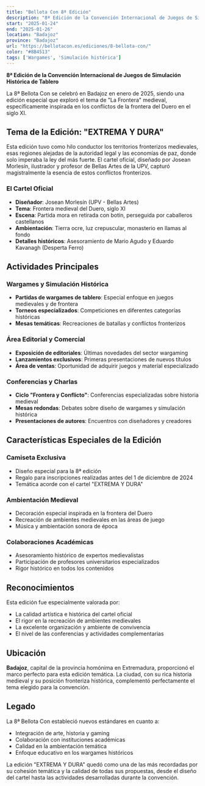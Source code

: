 ```yaml
---
title: "Bellota Con 8ª Edición"
description: "8ª Edición de la Convención Internacional de Juegos de Simulación Histórica de Tablero. Con el tema 'EXTREMA Y DURA' inspirado en la frontera medieval del Duero, esta edición destacó por su cartel diseñado por Josean Morlesín que capturó la esencia de los conflictos fronterizos medievales."
start: "2025-01-24"
end: "2025-01-26"
location: "Badajoz"
province: "Badajoz"
url: "https://bellotacon.es/ediciones/8-bellota-con/"
color: "#8B4513"
tags: ['Wargames', 'Simulación histórica']
---
```


**8ª Edición de la Convención Internacional de Juegos de Simulación Histórica de Tablero**

La 8ª Bellota Con se celebró en Badajoz en enero de 2025, siendo una edición especial que exploró el tema de "La Frontera" medieval, específicamente inspirada en los conflictos de la frontera del Duero en el siglo XI.

## Tema de la Edición: "EXTREMA Y DURA"

Esta edición tuvo como hilo conductor los territorios fronterizos medievales, esas regiones alejadas de la autoridad legal y las economías de paz, donde solo imperaba la ley del más fuerte. El cartel oficial, diseñado por Josean Morlesín, ilustrador y profesor de Bellas Artes de la UPV, capturó magistralmente la esencia de estos conflictos fronterizos.

### El Cartel Oficial

- **Diseñador**: Josean Morlesín (UPV - Bellas Artes)
- **Tema**: Frontera medieval del Duero, siglo XI
- **Escena**: Partida mora en retirada con botín, perseguida por caballeros castellanos
- **Ambientación**: Tierra ocre, luz crepuscular, monasterio en llamas al fondo
- **Detalles históricos**: Asesoramiento de Mario Agudo y Eduardo Kavanagh (Desperta Ferro)

## Actividades Principales

### Wargames y Simulación Histórica
- **Partidas de wargames de tablero**: Especial enfoque en juegos medievales y de frontera
- **Torneos especializados**: Competiciones en diferentes categorías históricas
- **Mesas temáticas**: Recreaciones de batallas y conflictos fronterizos

### Área Editorial y Comercial
- **Exposición de editoriales**: Últimas novedades del sector wargaming
- **Lanzamientos exclusivos**: Primeras presentaciones de nuevos títulos
- **Área de ventas**: Oportunidad de adquirir juegos y material especializado

### Conferencias y Charlas
- **Ciclo "Frontera y Conflicto"**: Conferencias especializadas sobre historia medieval
- **Mesas redondas**: Debates sobre diseño de wargames y simulación histórica
- **Presentaciones de autores**: Encuentros con diseñadores y creadores

## Características Especiales de la Edición

### Camiseta Exclusiva
- Diseño especial para la 8ª edición
- Regalo para inscripciones realizadas antes del 1 de diciembre de 2024
- Temática acorde con el cartel "EXTREMA Y DURA"

### Ambientación Medieval
- Decoración especial inspirada en la frontera del Duero
- Recreación de ambientes medievales en las áreas de juego
- Música y ambientación sonora de época

### Colaboraciones Académicas
- Asesoramiento histórico de expertos medievalistas
- Participación de profesores universitarios especializados
- Rigor histórico en todos los contenidos

## Reconocimientos

Esta edición fue especialmente valorada por:
- La calidad artística e histórica del cartel oficial
- El rigor en la recreación de ambientes medievales
- La excelente organización y ambiente de convivencia
- El nivel de las conferencias y actividades complementarias

## Ubicación

**Badajoz**, capital de la provincia homónima en Extremadura, proporcionó el marco perfecto para esta edición temática. La ciudad, con su rica historia medieval y su posición fronteriza histórica, complementó perfectamente el tema elegido para la convención.

## Legado

La 8ª Bellota Con estableció nuevos estándares en cuanto a:
- Integración de arte, historia y gaming
- Colaboración con instituciones académicas
- Calidad en la ambientación temática
- Enfoque educativo en los wargames históricos

La edición "EXTREMA Y DURA" quedó como una de las más recordadas por su cohesión temática y la calidad de todas sus propuestas, desde el diseño del cartel hasta las actividades desarrolladas durante la convención.
